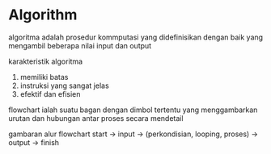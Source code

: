 # Algorithm

algoritma adalah prosedur kommputasi yang didefinisikan dengan baik yang mengambil beberapa nilai input dan output

karakteristik algoritma
1. memiliki batas
2. instruksi yang sangat jelas
3. efektif dan efisien

flowchart ialah suatu bagan dengan dimbol tertentu yang menggambarkan urutan dan hubungan antar proses secara mendetail 

 gambaran alur flowchart
start -> input -> (perkondisian, looping, proses) -> output -> finish